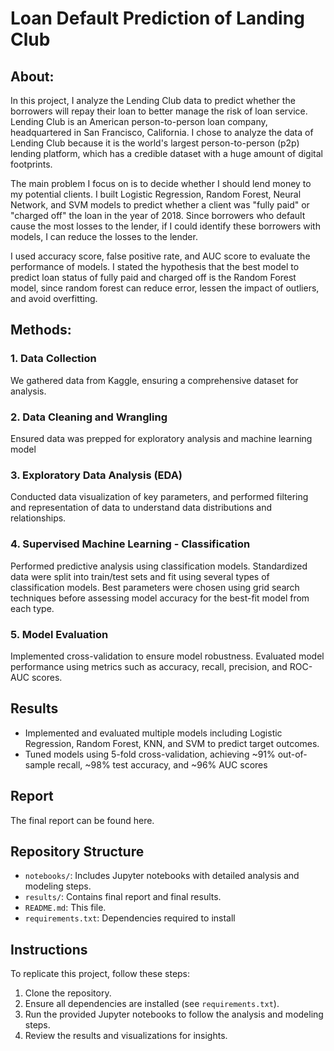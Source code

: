 # Loan Default Prediction of Landing Club

## About:
In this project, I analyze the Lending Club data to predict whether the borrowers will repay their loan to better manage the risk of loan service. Lending Club is an American person-to-person loan company, headquartered in San Francisco, California. I chose to analyze the data of Lending Club because it is the world's largest person-to-person (p2p) lending platform, which has a credible dataset with a huge amount of digital footprints.

The main problem I focus on is to decide whether I should lend money to my potential clients. I built Logistic Regression, Random Forest, Neural Network, and SVM models to predict whether a client was "fully paid" or "charged off" the loan in the year of 2018. Since borrowers who default cause the most losses to the lender, if I could identify these borrowers with models, I can reduce the losses to the lender.

I used accuracy score, false positive rate, and AUC score to evaluate the performance of models. I stated the hypothesis that the best model to predict loan status of fully paid and charged off is the Random Forest model, since random forest can reduce error, lessen the impact of outliers, and avoid overfitting.

## Methods:
### 1. Data Collection
We gathered data from Kaggle, ensuring a comprehensive dataset for analysis.

### 2. Data Cleaning and Wrangling
Ensured data was prepped for exploratory analysis and machine learning model

### 3. Exploratory Data Analysis (EDA)
Conducted data visualization of key parameters, and performed filtering and representation of data to understand data distributions and relationships.

### 4. Supervised Machine Learning - Classification
Performed predictive analysis using classification models. Standardized data were split into train/test sets and fit using several types of classification models. Best parameters were chosen using grid search techniques before assessing model accuracy for the best-fit model from each type.

### 5. Model Evaluation
Implemented cross-validation to ensure model robustness. Evaluated model performance using metrics such as accuracy, recall, precision, and ROC-AUC scores.

## Results
- Implemented and evaluated multiple models including Logistic Regression, Random Forest, KNN, and SVM to predict target outcomes.
- Tuned models using 5-fold cross-validation, achieving ~91% out-of-sample recall, ~98% test accuracy, and ~96% AUC scores


## Report
The final report can be found here.

## Repository Structure
- `notebooks/`: Includes Jupyter notebooks with detailed analysis and modeling steps.
- `results/`: Contains final report and final results.
- `README.md`: This file.
- `requirements.txt`: Dependencies required to install

## Instructions
To replicate this project, follow these steps:
1. Clone the repository.
2. Ensure all dependencies are installed (see `requirements.txt`).
3. Run the provided Jupyter notebooks to follow the analysis and modeling steps.
4. Review the results and visualizations for insights.

